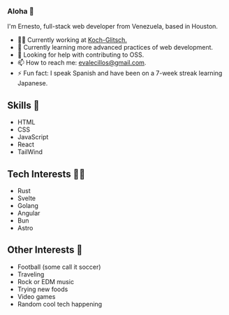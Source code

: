 ### Aloha 🌊
I'm Ernesto, full-stack web developer from Venezuela, based in Houston.

- 👩‍🏭 Currently working at [Koch-Glitsch.](https://koch-glitsch.com/)
- 🌱 Currently learning more advanced practices of web development.
- 🤔 Looking for help with contributing to OSS.
- 📫 How to reach me: evalecillos@gmail.com.
- ⚡  Fun fact: I speak Spanish and have been on a 7-week streak learning Japanese.

## Skills 💪
* HTML
* CSS
* JavaScript
* React
* TailWind

## Tech Interests 👨‍💻
* Rust
* Svelte
* Golang
* Angular
* Bun
* Astro

## Other Interests 👀
* Football (some call it soccer)
* Traveling
* Rock or EDM music
* Trying new foods
* Video games
* Random cool tech happening
